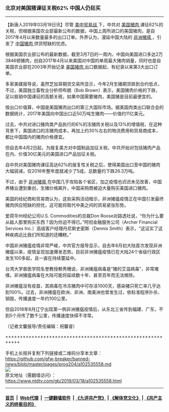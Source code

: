 ### 北京对美国猪课征关税62% 中国人仍狂买
------------------------

<div class="post_content" itemprop="articleBody">
 <p>
  【新唐人2019年03月18日讯】尽管
  <a href="https://www.ntdtv.com/gb/美中贸易战.htm">
   美中贸易战
  </a>
  下，中共对
  <a href="https://www.ntdtv.com/gb/美国猪肉.htm">
   美国猪肉
  </a>
  课征62%的关税，但根据美国农业部最新公布的数据，中国上周所进口的美国猪肉，是自2017年4月以来数量最多的出口订单。外界认为，漫延中国大陆的
  <a href="https://www.ntdtv.com/gb/非洲猪瘟.htm">
   非洲猪瘟
  </a>
  ，引发了
  <a href="https://www.ntdtv.com/gb/中国猪肉.htm">
   中国猪肉
  </a>
  供货短缺的忧虑。
 </p>
 <p>
  根据美国农业部公布的最新数据，截至3月7日的一周内，中国向美国进口多达2万3846顿猪肉，创自2017年4月以来美国对中国的单周最大猪肉销量，同时也是自美国农业部在2003年开始记录
  <a href="https://www.ntdtv.com/gb/美国猪肉.htm">
   美国猪肉
  </a>
  出口数据起，有纪录以来第3大出口订单。
 </p>
 <p>
  多家美媒报导说，虽然芝加哥期货交易所显示，今年2月生猪期货跌到合约低点，不过，美国独立畜牧业分析师布朗（Bob Brown）表示，美国猪肉价格的下跌，足以抵销中国课征的高额关税，如果中国需要猪肉，美国猪是目前最便宜的。
 </p>
 <p>
  按出口价值算，中国是美国猪肉出口的第三大国际市场。据美国肉类出口联合会的数据统计，2017年美国向中国出口近50万吨生猪肉——价值约11亿美元。
 </p>
 <p>
  过去，中共对进口猪肉类产品执行的6%的冻猪肉关税以及13%的增值税，在这种背景下，美国进口的冻猪肉成本，再加上约30%左右的物流费用和贸易商成本，都比中国国内的猪肉价格便宜。
 </p>
 <p>
  但自去年4月2日起，为报复美方对中国制品加征关税，中共开始对包括猪肉产品在内、价值30亿美元的美国进口产品加征关税。
 </p>
 <p>
  自中共对美国猪肉课征高达62%的报复性关税之后，使得美国出口至中国的猪肉大幅锐减，仅2018年整年度就减少了5成，总数量约下跌26.3万吨。
 </p>
 <p>
  不过，由于
  <a href="https://www.ntdtv.com/gb/非洲猪瘟.htm">
   非洲猪瘟
  </a>
  在中国几乎攻陷各个省区，加之疫情也迟迟未见改善，中国养猪业遭到重创，生猪价格飙升，中国采购商被迫大量购买美国进口猪肉。
 </p>
 <p>
  美国的经纪商和贸易商认为，这些采购活动暗示，非洲猪瘟疫情正在中国引发最终猪肉供应短缺的担忧，这可能将取代中美之间的贸易紧张形势。
 </p>
 <p>
  爱荷华州经纪公司U.S. Commodities的总裁Don Roose对路透社说，“你为什么要从敌人那里购买东西？因为你迫不得已。”阿彻金融服务公司（Archer Financial Services Inc.）高级客户经理丹尼斯史密斯（Dennis Smith）表示，“这证实了这种疾病远比我们所知道的还糟糕。”
 </p>
 <p>
  中国非洲猪瘟疫情非常严峻，中共官方报导显示，自去年8月初大陆首次发现非洲猪瘟以来，疫情呈现加速爆发态势。目前非洲猪瘟疫情已在大陆24个省级行政区发生100多起，且一直在持续蔓延中。
 </p>
 <p>
  台湾大学兽医学院名誉教授赖秀穗说，非洲猪瘟病毒是“猪的艾滋病毒”，非常难缠。非洲猪瘟病毒在大陆可能将延续数十年、甚至百年而无法根除。
 </p>
 <p>
  非洲猪瘟没有疫苗，其病毒在冷冻猪肉中可存活1000天，感染猪只死亡率几乎达到100%。过去，非洲猪瘟在欧洲、非洲、南美洲也曾发生过，依标准程序扑杀、销毁，传播速度一年约100公里。
 </p>
 <p>
  但自2018年8月辽宁出现第一例非洲猪瘟疫情后，从东北三省传到福建、广东，不到5个月传了数千公里，传播速度快得不寻常。
 </p>
 <p>
  （记者文馨报导/责任编辑：祝馨睿）
 </p>
 <div class="single_ad">
 </div>
</div>

+++++++++++++++++++++++++++++++++++++++++++++++++++++++++++<br/><br/>
手机上长按并复制下列链接或二维码分享本文章：<br/>
https://github.com/gfw-breaker/banned-news/blob/master/pages/prog204/a102535558.md <br/>
<a href='https://github.com/gfw-breaker/banned-news/blob/master/pages/prog204/a102535558.md'><img src='https://github.com/gfw-breaker/banned-news/blob/master/pages/prog204/a102535558.md.png'/></a> <br/>
原文地址（需翻墙访问）：https://www.ntdtv.com/gb/2019/03/18/a102535558.html


------------------------
#### [首页](https://github.com/gfw-breaker/banned-news/blob/master/README.md) &nbsp;|&nbsp; [Web代理](https://github.com/labour-camp/helloworld) &nbsp;|&nbsp; [一键翻墙软件](https://github.com/gfw-breaker/nogfw/blob/master/README.md) &nbsp;| [《九评共产党》](https://github.com/gfw-breaker/9ping.md/blob/master/README.md#九评之一评共产党是什么) | [《解体党文化》](https://github.com/gfw-breaker/jtdwh.md/blob/master/README.md) | [《共产主义的终极目的》](https://github.com/gfw-breaker/gczydzjmd.md/blob/master/README.md)

